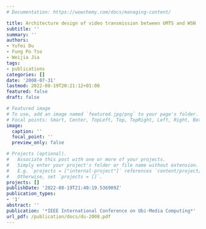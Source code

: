 ```yaml
---
# Documentation: https://wowchemy.com/docs/managing-content/

title: Architecture design of video transmission between UMTS and WSN
subtitle: ''
summary: ''
authors:
- Yufei Du
- Fung Po Tso
- Weijia Jia
tags:
- publications
categories: []
date: '2008-07-31'
lastmod: 2022-08-19T20:21:12+01:00
featured: false
draft: false

# Featured image
# To use, add an image named `featured.jpg/png` to your page's folder.
# Focal points: Smart, Center, TopLeft, Top, TopRight, Left, Right, BottomLeft, Bottom, BottomRight.
image:
  caption: ''
  focal_point: ''
  preview_only: false

# Projects (optional).
#   Associate this post with one or more of your projects.
#   Simply enter your project's folder or file name without extension.
#   E.g. `projects = ["internal-project"]` references `content/project/deep-learning/index.md`.
#   Otherwise, set `projects = []`.
projects: []
publishDate: '2022-08-19T21:40:19.536909Z'
publication_types:
- '1'
abstract: ''
publication: '*IEEE International Conference on Ubi-Media Computing*'
url_pdf: /publication/docs/du-2008.pdf
---
```

